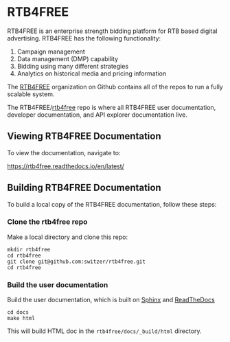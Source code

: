 # RTB4FREE

RTB4FREE is an enterprise strength bidding platform for RTB based digital advertising.  RTB4FREE has the following functionality:

1. Campaign management
2. Data management (DMP) capability
3. Bidding using many different strategies
4. Analytics on historical media and pricing information

The [RTB4FREE](https://github.com/RTB4FREE) organization on Github contains all of the repos to run a fully scalable system.

The RTB4FREE/[rtb4free](https://github.com/RTB4FREE/rtb4free) repo is where all RTB4FREE user documentation, developer documentation, and API explorer documentation live.

## Viewing RTB4FREE Documentation

To view the documentation, navigate to:

https://rtb4free.readthedocs.io/en/latest/

## Building RTB4FREE Documentation

To build a local copy of the RTB4FREE documentation, follow these steps:

### Clone the rtb4free repo

Make a local directory and clone this repo:

```
mkdir rtb4free
cd rtb4free
git clone git@github.com:switzer/rtb4free.git
cd rtb4free
```
### Build the user documentation

Build the user documentation, which is built on [Sphinx](http://www.sphinx-doc.org/en/master/) and [ReadTheDocs](https://readthedocs.org/)

```
cd docs
make html
```

This will build HTML doc in the `rtb4free/docs/_build/html` directory.






